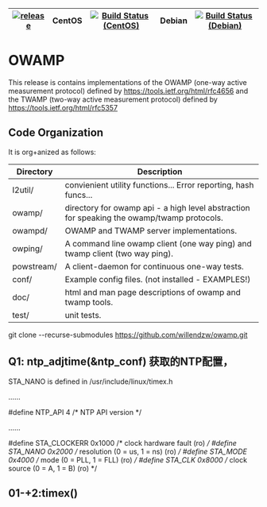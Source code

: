 | [![release](https://img.shields.io/github/release/perfsonar/owamp.svg)](https://github.com/perfsonar/owamp/releases) | CentOS        | [![Build Status (CentOS)](https://perfsonar-dev3.grnoc.iu.edu/jenkins/buildStatus/icon?job=owamp-centos)](https://perfsonar-dev3.grnoc.iu.edu/jenkins/view/Debian/job/owamp-centos/) | Debian      | [![Build Status (Debian)](https://perfsonar-dev3.grnoc.iu.edu/jenkins/buildStatus/icon?job=owamp-debian-source)](https://perfsonar-dev3.grnoc.iu.edu/jenkins/view/Debian/job/owamp-debian-source/) |
| -------------|-------------|-------------|-------------|-------------|

# OWAMP

This release is contains implementations of the OWAMP (one-way active measurement protocol) defined by https://tools.ietf.org/html/rfc4656 and the TWAMP (two-way active measurement protocol) defined by https://tools.ietf.org/html/rfc5357

## Code Organization
It is org+anized as follows:

Directory | Description
--- | ---
I2util/ | convienient utility functions... Error reporting, hash funcs...
owamp/ | directory for owamp api - a high level abstraction for speaking the owamp/twamp protocols.
owampd/ | OWAMP and TWAMP server implementations.
owping/ | A command line owamp client (one way ping) and twamp client (two way ping).
powstream/ | A client-daemon for continuous one-way tests. 
conf/ | Example config files. (not installed - EXAMPLES!)
doc/ | html and man page descriptions of owamp and twamp tools.
test/ | unit tests.



git clone --recurse-submodules https://github.com/willendzw/owamp.git



## Q1: ntp_adjtime(&ntp_conf) 获取的NTP配置，

STA_NANO is defined in /usr/include/linux/timex.h

......

#define NTP_API         4       /* NTP API version */

......

#define STA_CLOCKERR    0x1000  /* clock hardware fault (ro) */
#define STA_NANO        0x2000  /* resolution (0 = us, 1 = ns) (ro) */
#define STA_MODE        0x4000  /* mode (0 = PLL, 1 = FLL) (ro) */
#define STA_CLK         0x8000  /* clock source (0 = A, 1 = B) (ro) */



## 01-+2:timex()

  



